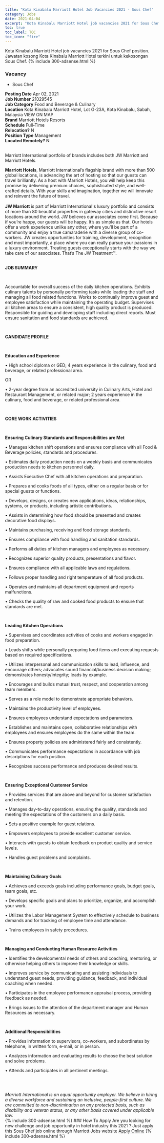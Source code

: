 ```yaml
---
title: "Kota Kinabalu Marriott Hotel Job Vacancies 2021 - Sous Chef" 
category: Jobs 
date: 2021-04-04 
excerpt: "Kota Kinabalu Marriott Hotel job vacancies 2021 for Sous Chef position. Jawatan kosong Kota Kinabalu Marriott Hotel terkini untuk kekosongan Sous Chef." 
toc: true 
toc_label: TOC 
toc_icon: "fire" 
--- 
```


Kota Kinabalu Marriott Hotel job vacancies 2021 for Sous Chef position. Jawatan kosong Kota Kinabalu Marriott Hotel terkini untuk kekosongan Sous Chef. 
{% include 300-adsense.html %} 
### Vacancy 
- Sous Chef 
<div><div><b>Posting Date</b> Apr 02, 2021<br><b>Job Number</b> 21029545<br><b>Job Category</b> Food and Beverage &amp; Culinary<br><b>Location</b> Kota Kinabalu Marriott Hotel, Lot G-23A, Kota Kinabalu, Sabah, Malaysia VIEW ON MAP<br><b>Brand</b> Marriott Hotels Resorts<br><b>Schedule</b> Full-Time<br><b>Relocation?</b> N<br><b>Position Type</b> Management<br><b>Located Remotely?</b> N<br><br><p>Marriott International portfolio of brands includes both JW Marriott and Marriott Hotels.<br></p> <div> <b>Marriott Hotels</b>, Marriott International&#8217;s flagship brand with more than 500 global locations, is advancing the art of hosting so that our guests can travel brilliantly. As a host with Marriott Hotels, you will help keep this promise by delivering premium choices, sophisticated style, and well-crafted details. With your skills and imagination, together we will innovate and reinvent the future of travel. </div> <div> <br> </div> <div> <b>JW Marriott </b>is part of Marriott International's luxury portfolio and consists of more than 80 beautiful properties in gateway cities and distinctive resort locations around the world. JW believes our associates come first. Because if you&#8217;re happy, our guests will be happy. It&#8217;s as simple as that. Our hotels offer a work experience unlike any other, where you&#8217;ll be part of a community and enjoy a true camaraderie with a diverse group of co-workers. JW creates opportunities for training, development, recognition and most importantly, a place where you can really pursue your passions in a luxury environment. Treating guests exceptionally starts with the way we take care of our associates. That&#8217;s The JW Treatment&#8482;. </div><br></div><div> <p><strong>JOB SUMMARY</strong></p> <p>&#160;</p> <p>Accountable for overall success of the daily kitchen operations. Exhibits culinary talents by personally performing tasks while leading the staff and managing all food related functions. Works to continually improve guest and employee satisfaction while maintaining the operating budget. Supervises all kitchen areas to ensure a consistent, high quality product is produced. Responsible for guiding and developing staff including direct reports. Must ensure sanitation and food standards are achieved.</p> <p>&#160;</p> <p><strong>CANDIDATE PROFILE </strong></p> <p>&#160;</p> <p><strong>Education and Experience</strong></p> <p>&#8226; High school diploma or GED; 4 years experience in the culinary, food and beverage, or related professional area.</p> <p>OR</p> <p>&#8226; 2-year degree from an accredited university in Culinary Arts, Hotel and Restaurant Management, or related major; 2 years experience in the culinary, food and beverage, or related professional area.</p> <p>&#160;</p> <p><strong>CORE WORK ACTIVITIES</strong></p> <p>&#160;</p> <p><strong>Ensuring Culinary Standards and Responsibilities are Met</strong></p> <p>&#8226; Manages kitchen shift operations and ensures compliance with all Food &amp; Beverage policies, standards and procedures.</p> <p>&#8226; Estimates daily production needs on a weekly basis and communicates production needs to kitchen personnel daily.</p> <p>&#8226; Assists Executive Chef with all kitchen operations and preparation.</p> <p>&#8226; Prepares and cooks foods of all types, either on a regular basis or for special guests or functions.</p> <p>&#8226; Develops, designs, or creates new applications, ideas, relationships, systems, or products, including artistic contributions.</p> <p>&#8226; Assists in determining how food should be presented and creates decorative food displays.</p> <p>&#8226; Maintains purchasing, receiving and food storage standards.</p> <p>&#8226; Ensures compliance with food handling and sanitation standards.</p> <p>&#8226; Performs all duties of kitchen managers and employees as necessary.</p> <p>&#8226; Recognizes superior quality products, presentations and flavor.</p> <p>&#8226; Ensures compliance with all applicable laws and regulations.</p> <p>&#8226; Follows proper handling and right temperature of all food products.</p> <p>&#8226; Operates and maintains all department equipment and reports malfunctions.</p> <p>&#8226; Checks the quality of raw and cooked food products to ensure that standards are met.</p> <p>&#160;</p> <p><strong>Leading Kitchen Operations</strong></p> <p>&#8226; Supervises and coordinates activities of cooks and workers engaged in food preparation.</p> <p>&#8226; Leads shifts while personally preparing food items and executing requests based on required specifications.</p> <p>&#8226; Utilizes interpersonal and communication skills to lead, influence, and encourage others; advocates sound financial/business decision making; demonstrates honesty/integrity; leads by example.</p> <p>&#8226; Encourages and builds mutual trust, respect, and cooperation among team members.</p> <p>&#8226; Serves as a role model to demonstrate appropriate behaviors.</p> <p>&#8226; Maintains the productivity level of employees.</p> <p>&#8226; Ensures employees understand expectations and parameters.</p> <p>&#8226; Establishes and maintains open, collaborative relationships with employees and ensures employees do the same within the team.</p> <p>&#8226; Ensures property policies are administered fairly and consistently.</p> <p>&#8226; Communicates performance expectations in accordance with job descriptions for each position.</p> <p>&#8226; Recognizes success performance and produces desired results.</p> <p>&#160;</p> <p><strong>Ensuring Exceptional Customer Service</strong></p> <p>&#8226; Provides services that are above and beyond for customer satisfaction and retention.</p> <p>&#8226; Manages day-to-day operations, ensuring the quality, standards and meeting the expectations of the customers on a daily basis.</p> <p>&#8226; Sets a positive example for guest relations.</p> <p>&#8226; Empowers employees to provide excellent customer service.</p> <p>&#8226; Interacts with guests to obtain feedback on product quality and service levels.</p> <p>&#8226; Handles guest problems and complaints.</p> <p>&#160;</p> <p><strong>Maintaining Culinary Goals</strong></p> <p>&#8226; Achieves and exceeds goals including performance goals, budget goals, team goals, etc.</p> <p>&#8226; Develops specific goals and plans to prioritize, organize, and accomplish your work.</p> <p>&#8226; Utilizes the Labor Management System to effectively schedule to business demands and for tracking of employee time and attendance.</p> <p>&#8226; Trains employees in safety procedures.</p> <p>&#160;</p> <p><strong>Managing and Conducting Human Resource Activities </strong></p> <p>&#8226; Identifies the developmental needs of others and coaching, mentoring, or otherwise helping others to improve their knowledge or skills.</p> <p>&#8226; Improves service by communicating and assisting individuals to understand guest needs, providing guidance, feedback, and individual coaching when needed.</p> <p>&#8226; Participates in the employee performance appraisal process, providing feedback as needed.</p> <p>&#8226; Brings issues to the attention of the department manager and Human Resources as necessary.</p> <p>&#160;</p> <p><strong>Additional Responsibilities </strong></p> <p>&#8226; Provides information to supervisors, co-workers, and subordinates by telephone, in written form, e-mail, or in person.</p> <p>&#8226; Analyzes information and evaluating results to choose the best solution and solve problems.</p> <p>&#8226; Attends and participates in all pertinent meetings.</p> <p>&#160;</p> </div> <div> &#160;</div> <em>Marriott International is an equal opportunity employer.&#160;We believe in hiring a diverse workforce and sustaining an inclusive, people-first culture.&#160;We are committed to non-discrimination on&#160;any&#160;protected&#160;basis, such as disability and veteran status, or any other basis covered under applicable law.</em><br></div> 
{% include 300-adsense.html %} 
### How To Apply 
Are you looking for new challenge and job opportunity in hotel industry this 2021 ?
Just apply this Sous Chef job online through Marriott Jobs website 
<a href="https://jobs.marriott.com/marriott/jobs/21029545?lang=en-us" class="btn btn--info" target="_blank" rel="nofollow noopenner">Apply Online</a> 
{% include 300-adsense.html %} 